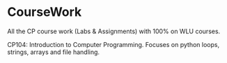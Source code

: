 # CourseWork
All the CP course work (Labs &amp; Assignments) with 100% on WLU courses.

CP104: Introduction to Computer Programming. Focuses on python loops, strings, arrays and file handling.
